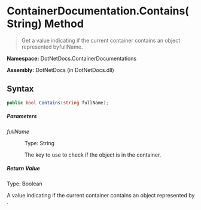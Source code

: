 # ContainerDocumentation.Contains(String) Method
> Get a value indicating if the current container contains an object represented byfullName.

**Namespace:** DotNetDocs.ContainerDocumentations

**Assembly:** DotNetDocs (in DotNetDocs.dll)
## Syntax
```csharp
public bool Contains(string fullName);
```
##### Parameters
*fullName*

&nbsp;&nbsp;&nbsp;&nbsp;&nbsp;&nbsp;&nbsp;&nbsp;&nbsp;&nbsp;&nbsp;&nbsp;Type: String

&nbsp;&nbsp;&nbsp;&nbsp;&nbsp;&nbsp;&nbsp;&nbsp;&nbsp;&nbsp;&nbsp;&nbsp;The key to use to check if the object is in the container.


##### Return Value
Type: Boolean

A value indicating if the current container contains an object represented by .


